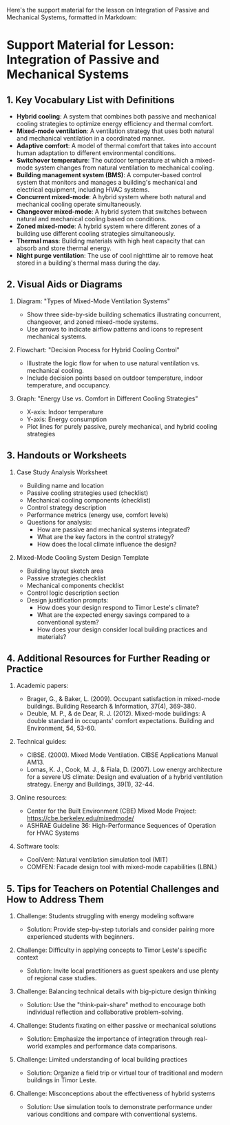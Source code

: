 Here's the support material for the lesson on Integration of Passive and Mechanical Systems, formatted in Markdown:

# Support Material for Lesson: Integration of Passive and Mechanical Systems

## 1. Key Vocabulary List with Definitions

- **Hybrid cooling**: A system that combines both passive and mechanical cooling strategies to optimize energy efficiency and thermal comfort.
- **Mixed-mode ventilation**: A ventilation strategy that uses both natural and mechanical ventilation in a coordinated manner.
- **Adaptive comfort**: A model of thermal comfort that takes into account human adaptation to different environmental conditions.
- **Switchover temperature**: The outdoor temperature at which a mixed-mode system changes from natural ventilation to mechanical cooling.
- **Building management system (BMS)**: A computer-based control system that monitors and manages a building's mechanical and electrical equipment, including HVAC systems.
- **Concurrent mixed-mode**: A hybrid system where both natural and mechanical cooling operate simultaneously.
- **Changeover mixed-mode**: A hybrid system that switches between natural and mechanical cooling based on conditions.
- **Zoned mixed-mode**: A hybrid system where different zones of a building use different cooling strategies simultaneously.
- **Thermal mass**: Building materials with high heat capacity that can absorb and store thermal energy.
- **Night purge ventilation**: The use of cool nighttime air to remove heat stored in a building's thermal mass during the day.

## 2. Visual Aids or Diagrams

1. Diagram: "Types of Mixed-Mode Ventilation Systems"
   - Show three side-by-side building schematics illustrating concurrent, changeover, and zoned mixed-mode systems.
   - Use arrows to indicate airflow patterns and icons to represent mechanical systems.

2. Flowchart: "Decision Process for Hybrid Cooling Control"
   - Illustrate the logic flow for when to use natural ventilation vs. mechanical cooling.
   - Include decision points based on outdoor temperature, indoor temperature, and occupancy.

3. Graph: "Energy Use vs. Comfort in Different Cooling Strategies"
   - X-axis: Indoor temperature
   - Y-axis: Energy consumption
   - Plot lines for purely passive, purely mechanical, and hybrid cooling strategies

## 3. Handouts or Worksheets

1. Case Study Analysis Worksheet
   - Building name and location
   - Passive cooling strategies used (checklist)
   - Mechanical cooling components (checklist)
   - Control strategy description
   - Performance metrics (energy use, comfort levels)
   - Questions for analysis:
     * How are passive and mechanical systems integrated?
     * What are the key factors in the control strategy?
     * How does the local climate influence the design?

2. Mixed-Mode Cooling System Design Template
   - Building layout sketch area
   - Passive strategies checklist
   - Mechanical components checklist
   - Control logic description section
   - Design justification prompts:
     * How does your design respond to Timor Leste's climate?
     * What are the expected energy savings compared to a conventional system?
     * How does your design consider local building practices and materials?

## 4. Additional Resources for Further Reading or Practice

1. Academic papers:
   - Brager, G., & Baker, L. (2009). Occupant satisfaction in mixed-mode buildings. Building Research & Information, 37(4), 369-380.
   - Deuble, M. P., & de Dear, R. J. (2012). Mixed-mode buildings: A double standard in occupants' comfort expectations. Building and Environment, 54, 53-60.

2. Technical guides:
   - CIBSE. (2000). Mixed Mode Ventilation. CIBSE Applications Manual AM13.
   - Lomas, K. J., Cook, M. J., & Fiala, D. (2007). Low energy architecture for a severe US climate: Design and evaluation of a hybrid ventilation strategy. Energy and Buildings, 39(1), 32-44.

3. Online resources:
   - Center for the Built Environment (CBE) Mixed Mode Project: https://cbe.berkeley.edu/mixedmode/
   - ASHRAE Guideline 36: High-Performance Sequences of Operation for HVAC Systems

4. Software tools:
   - CoolVent: Natural ventilation simulation tool (MIT)
   - COMFEN: Facade design tool with mixed-mode capabilities (LBNL)

## 5. Tips for Teachers on Potential Challenges and How to Address Them

1. Challenge: Students struggling with energy modeling software
   - Solution: Provide step-by-step tutorials and consider pairing more experienced students with beginners.

2. Challenge: Difficulty in applying concepts to Timor Leste's specific context
   - Solution: Invite local practitioners as guest speakers and use plenty of regional case studies.

3. Challenge: Balancing technical details with big-picture design thinking
   - Solution: Use the "think-pair-share" method to encourage both individual reflection and collaborative problem-solving.

4. Challenge: Students fixating on either passive or mechanical solutions
   - Solution: Emphasize the importance of integration through real-world examples and performance data comparisons.

5. Challenge: Limited understanding of local building practices
   - Solution: Organize a field trip or virtual tour of traditional and modern buildings in Timor Leste.

6. Challenge: Misconceptions about the effectiveness of hybrid systems
   - Solution: Use simulation tools to demonstrate performance under various conditions and compare with conventional systems.